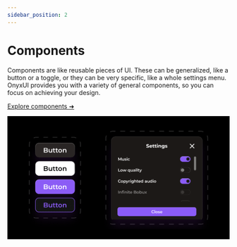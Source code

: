 ```yaml
---
sidebar_position: 2
---
```


# Components

Components are like reusable pieces of UI. These can be generalized, like a button or a toggle, or they can be very specific, like a whole settings menu. OnyxUI provides you with a variety of general components, so you can focus on achieving your design.

[Explore components ➜](/api/Base)

![Components](/components.png)